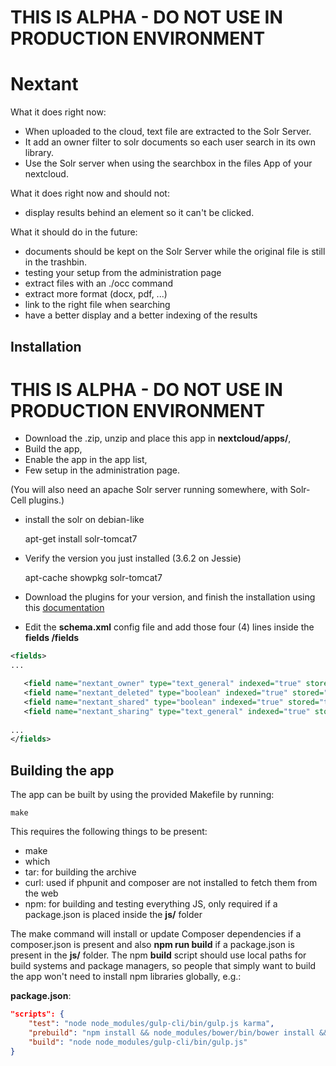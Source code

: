 
# THIS IS ALPHA - DO NOT USE IN PRODUCTION ENVIRONMENT 




# Nextant

What it does right now:
- When uploaded to the cloud, text file are extracted to the Solr Server.
- It add an owner filter to solr documents so each user search in its own library.
- Use the Solr server when using the searchbox in the files App of your nextcloud.

What it does right now and should not:
- display results behind an element so it can't be clicked.

What it should do in the future:
- documents should be kept on the Solr Server while the original file is still in the trashbin.
- testing your setup from the administration page
- extract files with an ./occ command
- extract more format (docx, pdf, ...)
- link to the right file when searching
- have a better display and a better indexing of the results



## Installation
# THIS IS ALPHA - DO NOT USE IN PRODUCTION ENVIRONMENT 

- Download the .zip, unzip and place this app in **nextcloud/apps/**,
- Build the app,
- Enable the app in the app list,
- Few setup in the administration page.

(You will also need an apache Solr server running somewhere, with Solr-Cell plugins.)

- install the solr on debian-like

	apt-get install solr-tomcat7

- Verify the version you just installed (3.6.2 on Jessie)

	apt-cache showpkg solr-tomcat7 

- Download the plugins for your version, and finish the installation using this [documentation](https://wiki.debian.org/Solr)
- Edit the **schema.xml** config file and add those four (4) lines inside the **fields /fields**

```xml
<fields>
...

   <field name="nextant_owner" type="text_general" indexed="true" stored="true"/>
   <field name="nextant_deleted" type="boolean" indexed="true" stored="true"/>
   <field name="nextant_shared" type="boolean" indexed="true" stored="true"/>
   <field name="nextant_sharing" type="text_general" indexed="true" stored="true" multiValued="true"/>
   
...
</fields>
```

## Building the app

The app can be built by using the provided Makefile by running:

    make

This requires the following things to be present:
* make
* which
* tar: for building the archive
* curl: used if phpunit and composer are not installed to fetch them from the web
* npm: for building and testing everything JS, only required if a package.json is placed inside the **js/** folder

The make command will install or update Composer dependencies if a composer.json is present and also **npm run build** if a package.json is present in the **js/** folder. The npm **build** script should use local paths for build systems and package managers, so people that simply want to build the app won't need to install npm libraries globally, e.g.:

**package.json**:
```json
"scripts": {
    "test": "node node_modules/gulp-cli/bin/gulp.js karma",
    "prebuild": "npm install && node_modules/bower/bin/bower install && node_modules/bower/bin/bower update",
    "build": "node node_modules/gulp-cli/bin/gulp.js"
}
```

